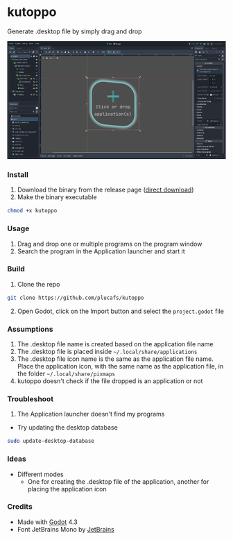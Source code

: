# kutoppo
Generate .desktop file by simply drag and drop

![kutoppo godot editor screenshot](images/editor_screenshot_kutoppo.png)

### Install
1. Download the binary from the release page ([direct download](#))
2. Make the binary executable
```sh
chmod +x kutoppo
```
### Usage
1. Drag and drop one or multiple programs on the program window
2. Search the program in the Application launcher and start it

### Build
1. Clone the repo
```sh
git clone https://github.com/plucafs/kutoppo
```
2. Open Godot, click on the Import button and select the `project.godot` file 
### Assumptions
1. The .desktop file name is created based on the application file name
2. The .desktop file is placed inside `~/.local/share/applications`
3. The .desktop file icon name is the same as the application file name. Place the application icon, with the same name as the application file, in the folder `~/.local/share/pixmaps`
3. kutoppo doesn't check if the file dropped is an application or not


### Troubleshoot
1. The Application launcher doesn't find my programs

- Try updating the desktop database
```sh
sudo update-desktop-database
```

### Ideas
- Different modes
	- One for creating the .desktop file of the application, another for placing the application icon 

### Credits
- Made with [Godot](https://godotengine.org/) 4.3
- Font JetBrains Mono by [JetBrains](https://www.jetbrains.com/lp/mono/)